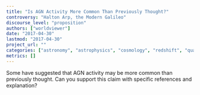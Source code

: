 ```yaml
---
title: "Is AGN Activity More Common Than Previously Thought?"
controversy: "Halton Arp, the Modern Galileo"
discourse_level: "proposition"
authors: ["worldviewer"]
date: "2017-04-30"
lastmod: "2017-04-30"
project_url: ""
categories: ["astronomy", "astrophysics", "cosmology", "redshift", "quasars", "halton arp", "active galactic nucleus"]
metrics: []
---
```


Some have suggested that AGN activity may be more common than previously thought.  Can you support this claim with specific references and explanation?